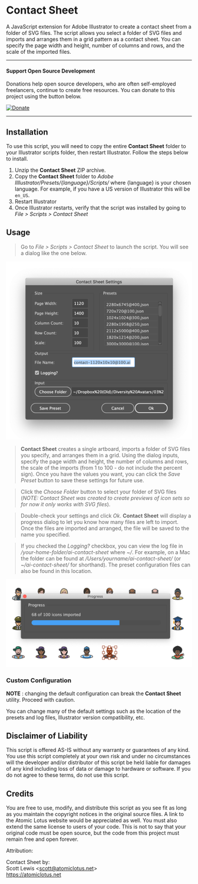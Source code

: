 # Contact Sheet

A JavaScript extension for Adobe Illustrator to create a contact sheet from a folder of SVG files. The script allows you select a folder of SVG files and imports and arranges them in a grid pattern as a contact sheet. You can specify the page width and height, number of columns and rows, and the scale of the imported files.

***
#### Support Open Source Development

Donations help open source developers, who are often self-employed freelancers, continue to create free resources. You can donate to this project using the button below.

[![Donate](https://img.shields.io/badge/Donate-PayPal-green.svg)](https://www.paypal.com/cgi-bin/webscr?cmd=_s-xclick&hosted_button_id=SZQVVSQDZS75A)

***

## Installation

To use this script, you will need to copy the entire <strong>Contact Sheet</strong> folder to your Illustrator scripts folder, then restart Illustrator. Follow the steps below to install.

1. Unzip the <strong>Contact Sheet</strong> ZIP archive.
2. Copy the <strong>Contact Sheet</strong> folder to <em>Adobe Illlustrator/Presets/{language}/Scripts/</em> where {language} is your chosen language. For example, if you have a US version of Illustrator this will be `en_US`.
3. Restart Illustrator
4. Once Illustrator restarts, verify that the script was installed by going to <em>File &gt; Scripts &gt; Contact Sheet</em>

## Usage

> Go to <em>File &gt; Scripts &gt; Contact Sheet</em> to launch the script. You will see a dialog like the one below.

![Contact Sheet screen capture 1](./images/contact-sheet-01.png)

> <strong>Contact Sheet</strong> creates a single artboard, imports a folder of SVG files you specify, and arranges them in a grid. Using the dialog inputs, specify the page width and height, the number of columns and rows, the scale of the imports (from 1 to 100 - do not include the percent sign). Once you have the values you want, you can click the <em>Save Preset</em> button to save these settings for future use.

> Click the <em>Choose Folder</em> button to select your folder of SVG files (<em>NOTE: Contact Sheet was created to create previews of icon sets so for now it only works with SVG files</em>).

> Double-check your settings and click <em>Ok</em>. <strong>Contact Sheet</strong> will display a progress dialog to let you know how many files are left to import. Once the files are imported and arranged, the file will be saved to the name you specified.

> If you checked the <em>Logging?</em> checkbox, you can view the log file in <em>/your-home-folder/ai-contact-sheet</em> where <em>~/</em>. For example, on a Mac the folder can be found at <em>/Users/yourname/ai-contact-sheet/</em> (or <em>~/ai-contact-sheet/</em> for shorthand). The preset configuration files can also be found in this location.

![Contact Sheet screen capture 1](./images/contact-sheet-03.png)

### Custom Configuration

<strong>NOTE</strong> : changing the default configuration can break the <strong>Contact Sheet</strong> utility. Proceed with caution.

You can change many of the default settings such as the location of the presets and log files, Illustrator version compatibility, etc.

## Disclaimer of Liability

This script is offered AS-IS without any warranty or guarantees of any kind. You use this script completely at your own risk and under no circumstances will the developer and/or distributor of this script be held liable for damages of any kind including loss of data or damage to hardware or software. If you do not agree to these terms, do not use this script.

## Credits

You are free to use, modify, and distribute this script as you see fit as long as you maintain the copyright notices in the original source files. A link to the Atomic Lotus website would be appreciated as well. You must also extend the same license to users of your code. This is not to say that your original code must be open source, but the code from this project must remain free and open forever.

Attribution:

Contact Sheet by:<br>
Scott Lewis &lt;scott@atomiclotus.net&gt;<br>
https://atomiclotus.net